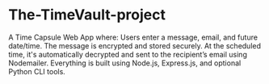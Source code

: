# The-TimeVault-project
A Time Capsule Web App where:  Users enter a message, email, and future date/time.  The message is encrypted and stored securely.  At the scheduled time, it's automatically decrypted and sent to the recipient’s email using Nodemailer.  Everything is built using Node.js, Express.js, and optional Python CLI tools.
